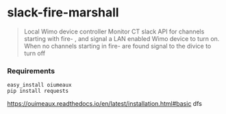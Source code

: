 slack-fire-marshall
====================

> Local Wimo device controller
Monitor CT slack API for channels starting with fire- , and signal a LAN enabled Wimo device to turn on. When no channels starting in fire- are found
signal to the divice to turn off

### Requirements
```
easy_install oiumeaux
pip install requests
```

https://ouimeaux.readthedocs.io/en/latest/installation.html#basic
dfs

